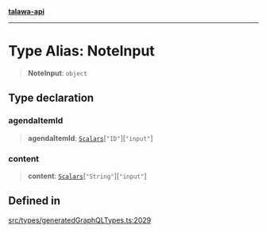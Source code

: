 [**talawa-api**](../../../README.md)

***

# Type Alias: NoteInput

> **NoteInput**: `object`

## Type declaration

### agendaItemId

> **agendaItemId**: [`Scalars`](Scalars.md)\[`"ID"`\]\[`"input"`\]

### content

> **content**: [`Scalars`](Scalars.md)\[`"String"`\]\[`"input"`\]

## Defined in

[src/types/generatedGraphQLTypes.ts:2029](https://github.com/Suyash878/talawa-api/blob/b5a9d8b4a1ea678a3d6f5b710b3721f91a3052fc/src/types/generatedGraphQLTypes.ts#L2029)
